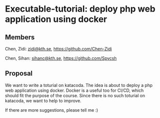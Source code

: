 # Executable-tutorial: deploy php web application using docker

## Members

Chen, Zidi: zidi@kth.se, https://github.com/Chen-Zidi

Chen, Sihan: sihanc@kth.se, https://github.com/Spycsh

## Proposal

We want to write a toturial on katacoda. 
The idea is about to deploy a php web application using docker. 
Docker is a useful too for CI/CD, which should fit the purpose of the course. 
Since there is no such toturial on katacoda, we want to help to improve.

If there are more suggestions, 
please tell me :)


